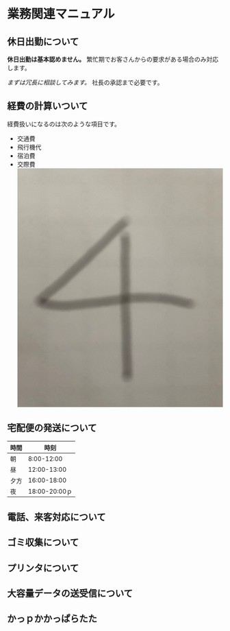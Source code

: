 # 業務関連マニュアル
## 休日出勤について
**休日出勤は基本認めません。** 繁忙期でお客さんからの要求がある場合のみ対応します。

*まずは冗長に相談してみます。*
社長の承認まで必要です。

## 経費の計算いついて
経費扱いになるのは次のような項目です。
- 交通費
- 飛行機代
- 宿泊費
- 交際費<br>
![よん](img/test4.png)
## 宅配便の発送について
|時間|時刻
|--|--
|朝|8:00-12:00
|昼|12:00-13:00
|夕方|16:00-18:00
|夜|18:00-20:00ｐ
## 電話、来客対応について
## ゴミ収集について
## プリンタについて
## 大容量データの送受信について

## かっｐかかっぱらたた
